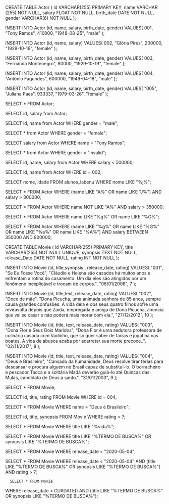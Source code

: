 CREATE TABLE Actor (
    id VARCHAR(255) PRIMARY KEY,
    name VARCHAR (255) NOT NULL,
    salary FLOAT NOT NULL,
    birth_date DATE NOT NULL,
    gender VARCHAR(6) NOT NULL
);

INSERT INTO Actor (id, name, salary, birth_date, gender)
VALUES(
 001, 
  "Tony Ramos",
  410000,
  "1948-08-25", 
  "male"
);

INSERT INTO Actor (id, name, salary)
VALUES(
  002, 
  "Glória Pires",
  200000,
  "1929-10-19", 
  "female"
);

INSERT INTO Actor (id, name, salary, birth_date, gender)
VALUES(
  003, 
  "Fernanda Montenegro",
   80000,
  "1929-10-19", 
  "female"
);

INSERT INTO Actor (id, name, salary, birth_date, gender)
VALUES(
  004, 
  "Antônio Fagundes",
  600000,
  "1949-04-18", 
  "male"
);

INSERT INTO Actor (id, name, salary, birth_date, gender)
VALUES(
  "005", 
  "Juliana Paes",
  933337,
  "1979-03-26", 
  "female"
);

SELECT * FROM Actor;

SELECT id, salary from Actor;

SELECT id, name from Actor WHERE gender = "male";

SELECT * from Actor WHERE gender = "female";

SELECT salary from Actor WHERE name = "Tony Ramos";

SELECT * from Actor WHERE gender = "invalid";

SELECT id, name, salary from Actor WHERE salary < 500000;

SELECT id, name from Actor WHERE id = 002;

SELECT nome, idade
FROM alunos_labenu
WHERE nome LIKE "%j%";

SELECT * FROM Actor
WHERE (name LIKE "A%" OR name LIKE "J%") AND salary > 300000;

SELECT * FROM Actor
WHERE name NOT LIKE "A%" AND salary > 350000;

SELECT * FROM Actor
WHERE name LIKE "%g%" OR name LIKE "%G%";

SELECT * FROM Actor
WHERE 
	(name LIKE "%g%" OR name LIKE "%G%" OR name LIKE "%a%" OR name LIKE "%A%")
  AND salary BETWEEN 350000 AND 900000;

CREATE TABLE Movie (
		id VARCHAR(255) PRIMARY KEY,
    title VARCHAR(255) NOT NULL UNIQUE,
    synopsis TEXT NOT NULL,
    release_Date DATE NOT NULL,
    rating INT NOT NULL
);

INSERT INTO Movie (id, title,synopsis , release_date, rating) 
VALUES(
"001",
    "Se Eu Fosse Você",
    "Cláudio e Helena são casados há muitos anos e enfrentam a rotina do casamento. Um dia eles são atingidos por um fenômeno inexplicável e trocam de corpos.",
    "06/01/2006",
    7
);

INSERT INTO Movie (id, title,text, release_date, rating) 
VALUES(
	"002",
    "Doce de mãe",
    "Dona Picucha, uma animada senhora de 85 anos, sempre causa grandes confusões. A vida dela e dos seus quatro filhos sofre uma reviravolta depois que Zaida, empregada e amiga de Dona Picucha, anuncia que vai se casar e não poderá mais morar com ela.",
    "27/12/2012",
    10
);

INSERT INTO Movie (id, title, text, release_date, rating) 
VALUES(
	"003",
    "Dona Flor e Seus Dois Maridos",
    "Dona Flor é uma sedutora professora de culinária casada com Vadinho, que só quer saber de farras e jogatina nas boates. A vida de abusos acaba por acarretar sua morte precoce..",
    "02/11/2017",
    8
);

INSERT INTO Movie (id, title, text, release_date, rating) 
VALUES(
"004",
    "Deus é Brasileiro",
    "Cansado da humanidade, Deus resolve tirar férias para descansar e procura alguém no Brasil capaz de substituí-lo. O borracheiro e pescador Taoca e a solitária Madá deverão guiá-lo até Quincas das Mulas, candidato de Deus a santo.",
    "31/01/2003",
    9
);

SELECT * FROM Movie;

SELECT id, title, rating FROM Movie WHERE id = 004;

SELECT * FROM Movie WHERE name = "Deus é Brasileiro";

SELECT id, title, synopsis FROM Movie WHERE rating > 7;

SELECT * FROM Movie
WHERE title LIKE "%vida%";

SELECT * FROM Movie
WHERE title LIKE "%TERMO DE BUSCA%" OR
      synopsis LIKE "%TERMO DE BUSCA%";

SELECT * FROM Movie
WHERE release_date < "2020-05-04";

SELECT * FROM Movie
WHERE release_date < "2020-05-04" AND 
      (title LIKE "%TERMO DE BUSCA%" OR
      synopsis LIKE "%TERMO DE BUSCA%") AND rating > 7;
      
      SELECT * FROM Movie
WHERE release_date < CURDATE() AND 
      (title LIKE "%TERMO DE BUSCA%" OR
      synopsis LIKE "%TERMO DE BUSCA%");